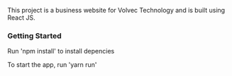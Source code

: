 This project is a business website for Volvec Technology and is built using React JS.


### Getting Started

Run 'npm install' to install depencies

To start the app, run 'yarn run'

